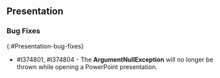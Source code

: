 ## Presentation

### Bug Fixes
{:#Presentation-bug-fixes}

* \#I374801, \#I374804 - The **ArgumentNullException** will no longer be thrown while opening a PowerPoint presentation.